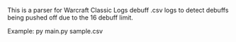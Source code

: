 This is a parser for Warcraft Classic Logs debuff .csv logs to detect debuffs being pushed off due to the 16 debuff limit.

Example: py main.py sample.csv
